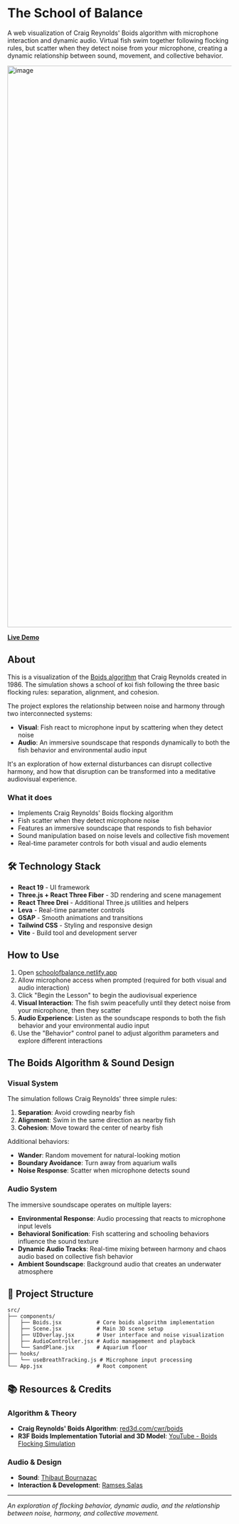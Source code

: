 # The School of Balance

A web visualization of Craig Reynolds' Boids algorithm with microphone interaction and dynamic audio. Virtual fish swim together following flocking rules, but scatter when they detect noise from your microphone, creating a dynamic relationship between sound, movement, and collective behavior.

<img width="1709" height="1260" alt="image" src="https://github.com/user-attachments/assets/036511de-ab65-49b2-844d-600ae70a6561" />

[**Live Demo**](https://schoolofbalance.netlify.app/)

## About

This is a visualization of the [Boids algorithm](https://www.red3d.com/cwr/boids/) that Craig Reynolds created in 1986. The simulation shows a school of koi fish following the three basic flocking rules: separation, alignment, and cohesion.

The project explores the relationship between noise and harmony through two interconnected systems:

- **Visual**: Fish react to microphone input by scattering when they detect noise
- **Audio**: An immersive soundscape that responds dynamically to both the fish behavior and environmental audio input

It's an exploration of how external disturbances can disrupt collective harmony, and how that disruption can be transformed into a meditative audiovisual experience.

### What it does

- Implements Craig Reynolds' Boids flocking algorithm
- Fish scatter when they detect microphone noise
- Features an immersive soundscape that responds to fish behavior
- Sound manipulation based on noise levels and collective fish movement
- Real-time parameter controls for both visual and audio elements

## 🛠️ Technology Stack

- **React 19** - UI framework
- **Three.js + React Three Fiber** - 3D rendering and scene management
- **React Three Drei** - Additional Three.js utilities and helpers
- **Leva** - Real-time parameter controls
- **GSAP** - Smooth animations and transitions
- **Tailwind CSS** - Styling and responsive design
- **Vite** - Build tool and development server

## How to Use

1. Open [schoolofbalance.netlify.app](https://schoolofbalance.netlify.app/)
2. Allow microphone access when prompted (required for both visual and audio interaction)
3. Click "Begin the Lesson" to begin the audiovisual experience
4. **Visual Interaction**: The fish swim peacefully until they detect noise from your microphone, then they scatter
5. **Audio Experience**: Listen as the soundscape responds to both the fish behavior and your environmental audio input
6. Use the "Behavior" control panel to adjust algorithm parameters and explore different interactions

## The Boids Algorithm & Sound Design

### Visual System

The simulation follows Craig Reynolds' three simple rules:

1. **Separation**: Avoid crowding nearby fish
2. **Alignment**: Swim in the same direction as nearby fish
3. **Cohesion**: Move toward the center of nearby fish

Additional behaviors:

- **Wander**: Random movement for natural-looking motion
- **Boundary Avoidance**: Turn away from aquarium walls
- **Noise Response**: Scatter when microphone detects sound

### Audio System

The immersive soundscape operates on multiple layers:

- **Environmental Response**: Audio processing that reacts to microphone input levels
- **Behavioral Sonification**: Fish scattering and schooling behaviors influence the sound texture
- **Dynamic Audio Tracks**: Real-time mixing between harmony and chaos audio based on collective fish behavior
- **Ambient Soundscape**: Background audio that creates an underwater atmosphere

## 🔧 Project Structure

```
src/
├── components/
│   ├── Boids.jsx           # Core boids algorithm implementation
│   ├── Scene.jsx           # Main 3D scene setup
│   ├── UIOverlay.jsx       # User interface and noise visualization
│   ├── AudioController.jsx # Audio management and playback
│   └── SandPlane.jsx       # Aquarium floor
├── hooks/
│   └── useBreathTracking.js # Microphone input processing
└── App.jsx                 # Root component
```

## 📚 Resources & Credits

### Algorithm & Theory

- **Craig Reynolds' Boids Algorithm**: [red3d.com/cwr/boids](https://www.red3d.com/cwr/boids/)
- **R3F Boids Implementation Tutorial and 3D Model**: [YouTube - Boids Flocking Simulation](https://www.youtube.com/watch?v=WepzbxlYROs)

### Audio & Design

- **Sound**: [Thibaut Bournazac](https://soundcloud.com/lefleuve)
- **Interaction & Development**: [Ramses Salas](https://www.ramsessalas.com/)

---

_An exploration of flocking behavior, dynamic audio, and the relationship between noise, harmony, and collective movement._

